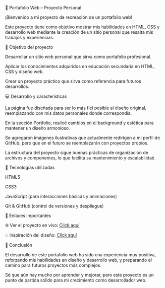 🌟 Portafolio Web – Proyecto Personal

¡Bienvenido a mi proyecto de recreación de un portafolio web!

Este proyecto tiene como objetivo mostrar mis habilidades en HTML, CSS y desarrollo web mediante la creación de un sitio personal que resalta mis trabajos y experiencias.

🎯 Objetivo del proyecto

Desarrollar un sitio web personal que sirva como portafolio profesional.

Aplicar los conocimientos adquiridos en educación secundaria en HTML, CSS y diseño web.

Crear un proyecto práctico que sirva como referencia para futuros desarrollos.

💻 Desarrollo y características

La página fue diseñada para ser lo más fiel posible al diseño original, reemplazando con mis datos personales donde correspondía.

En la sección Portfolio, realicé cambios en el background y estética para mantener un diseño armonioso.

Se agregaron imágenes ilustrativas que actualmente redirigen a mi perfil de GitHub, pero que en el futuro se reemplazarán con proyectos propios.

La estructura del proyecto sigue buenas prácticas de organización de archivos y componentes, lo que facilita su mantenimiento y escalabilidad.

🚀 Tecnologías utilizadas

HTML5

CSS3

JavaScript (para interacciones básicas y animaciones)

Git & GitHub (control de versiones y despliegue)

🔗 Enlaces importantes

🌐 Ver el proyecto en vivo: <a href='https://leq-theta.vercel.app/' >Click aquí</a>

💡 Inspiración del diseño: <a href='https://www.behance.net/gallery/194544091/Personal-Portfolio-Website-Design-Figma-Web-Design?tracking_source=search_projects%7Cportfolio+web&l=40' >Click aquí</a>

📌 Conclusión

El desarrollo de este portafolio web ha sido una experiencia muy positiva, reforzando mis habilidades en diseño y desarrollo web, y preparando el camino para futuros proyectos más complejos.

Sé que aún hay mucho por aprender y mejorar, pero este proyecto es un punto de partida sólido para mi crecimiento como desarrollador web.
